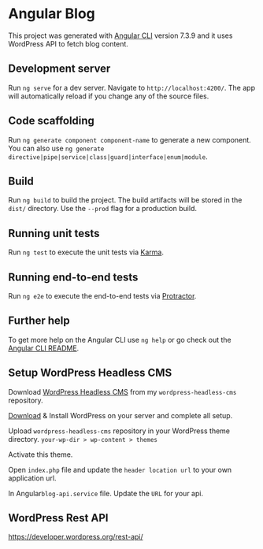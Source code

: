 # Angular Blog

This project was generated with [Angular CLI](https://github.com/angular/angular-cli) version 7.3.9 and it uses WordPress API to fetch blog content.

## Development server

Run `ng serve` for a dev server. Navigate to `http://localhost:4200/`. The app will automatically reload if you change any of the source files.

## Code scaffolding

Run `ng generate component component-name` to generate a new component. You can also use `ng generate directive|pipe|service|class|guard|interface|enum|module`.

## Build

Run `ng build` to build the project. The build artifacts will be stored in the `dist/` directory. Use the `--prod` flag for a production build.

## Running unit tests

Run `ng test` to execute the unit tests via [Karma](https://karma-runner.github.io).

## Running end-to-end tests

Run `ng e2e` to execute the end-to-end tests via [Protractor](http://www.protractortest.org/).

## Further help

To get more help on the Angular CLI use `ng help` or go check out the [Angular CLI README](https://github.com/angular/angular-cli/blob/master/README.md).

## Setup WordPress Headless CMS

Download <a target="_blank" href="https://github.com/ashiishme/wordpress-headless-cms">WordPress Headless CMS</a> from my `wordpress-headless-cms` repository.

<a href="https://wordpress.org/download/">Download</a> & Install WordPress on your server and complete all setup.

Upload `wordpress-headless-cms` repository in your WordPress theme directory. 
`your-wp-dir > wp-content > themes`

Activate this theme.

Open `index.php` file and update the `header location url` to your own application url.

In Angular`blog-api.service` file. Update the `URL` for your api.

## WordPress Rest API

https://developer.wordpress.org/rest-api/
